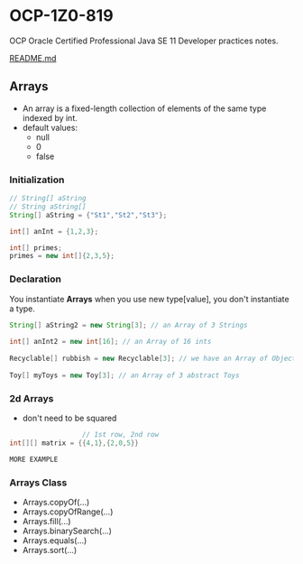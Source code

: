 # OCP-1Z0-819
OCP Oracle Certified Professional Java SE 11 Developer practices notes.

[README.md](../../README.md#arrays)

## Arrays
- An array is a fixed-length collection of elements of the same type indexed by int.
- default values:
  * null
  * 0
  * false  

### Initialization
````java
// String[] aString 
// String aString[]
String[] aString = {"St1","St2","St3"};

int[] anInt = {1,2,3};

int[] primes;
primes = new int[]{2,3,5};
````

### Declaration
You instantiate **Arrays** when you use new type[value], you don't instantiate a type.
````java
String[] aString2 = new String[3]; // an Array of 3 Strings
        
int[] anInt2 = new int[16]; // an Array of 16 ints
        
Recyclable[] rubbish = new Recyclable[3]; // we have an Array of Objects that implement the Recyclable interface
        
Toy[] myToys = new Toy[3]; // an Array of 3 abstract Toys
````

### 2d Arrays
- don't need to be squared

````java
                  // 1st row, 2nd row
int[][] matrix = {{4,1},{2,0,5}}

MORE EXAMPLE

````



### Arrays Class
- Arrays.copyOf(...)
- Arrays.copyOfRange(...)
- Arrays.fill(...)
- Arrays.binarySearch(...)
- Arrays.equals(...)
- Arrays.sort(...)